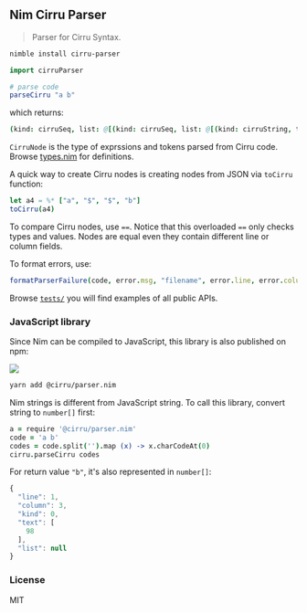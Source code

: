 
Nim Cirru Parser
---

> Parser for Cirru Syntax.

```bash
nimble install cirru-parser
```

```nim
import cirruParser

# parse code
parseCirru "a b"
```

which returns:

```nim
(kind: cirruSeq, list: @[(kind: cirruSeq, list: @[(kind: cirruString, text: "a"), (kind: cirruString, text: "b")])])  : CirruNode
```

`CirruNode` is the type of exprssions and tokens parsed from Cirru code. Browse [types.nim](src/cirruParser/types.nim) for definitions.

A quick way to create Cirru nodes is creating nodes from JSON via `toCirru` function:

```nim
let a4 = %* ["a", "$", "$", "b"]
toCirru(a4)
```

To compare Cirru nodes, use `==`. Notice that this overloaded `==` only checks types and values. Nodes are equal even they contain different line or column fields.

To format errors, use:

```nim
formatParserFailure(code, error.msg, "filename", error.line, error.column)
```

Browse [`tests/`](tests/) you will find examples of all public APIs.

### JavaScript library

Since Nim can be compiled to JavaScript, this library is also published on npm:

![](https://img.shields.io/npm/v/@cirru/parser.nim.svg?style=flat-square)

```bash
yarn add @cirru/parser.nim
```

Nim strings is different from JavaScript string. To call this library, convert string to `number[]` first:

```coffee
a = require '@cirru/parser.nim'
code = 'a b'
codes = code.split('').map (x) -> x.charCodeAt(0)
cirru.parseCirru codes
```

For return value `"b"`, it's also represented in `number[]`:

```js
{
  "line": 1,
  "column": 3,
  "kind": 0,
  "text": [
    98
  ],
  "list": null
}
```

### License

MIT

